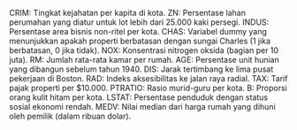 CRIM: Tingkat kejahatan per kapita di kota.
ZN: Persentase lahan perumahan yang diatur untuk lot lebih dari 25.000 kaki persegi.
INDUS: Persentase area bisnis non-ritel per kota.
CHAS: Variabel dummy yang menunjukkan apakah properti berbatasan dengan sungai Charles (1 jika berbatasan, 0 jika tidak).
NOX: Konsentrasi nitrogen oksida (bagian per 10 juta).
RM: Jumlah rata-rata kamar per rumah.
AGE: Persentase unit hunian yang dibangun sebelum tahun 1940.
DIS: Jarak tertimbang ke lima pusat pekerjaan di Boston.
RAD: Indeks aksesibilitas ke jalan raya radial.
TAX: Tarif pajak properti per $10.000.
PTRATIO: Rasio murid-guru per kota.
B: Proporsi orang kulit hitam per kota.
LSTAT: Persentase penduduk dengan status sosial ekonomi rendah.
MEDV: Nilai median dari harga rumah yang dihuni oleh pemilik (dalam ribuan dolar).